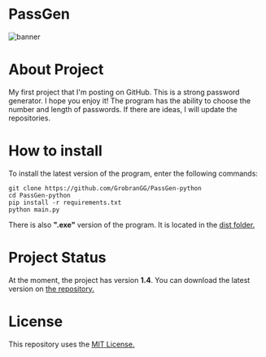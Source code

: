# PassGen
![banner](https://i.ibb.co/D8PfRDx/bannerreadme.png)

# About Project
My first project that I'm posting on GitHub. This is a strong password generator. I hope you enjoy it!
The program has the ability to choose the number and length of passwords.
If there are ideas, I will update the repositories.

# How to install
To install the latest version of the program, enter the following commands:
```
git clone https://github.com/GrobranGG/PassGen-python
cd PassGen-python
pip install -r requirements.txt
python main.py
```

There is also __".exe"__ version of the program. It is located in the [dist folder.](https://github.com/GrobranGG/PassGen-python/tree/main/dist)

# Project Status
At the moment, the project has version __1.4__. You can download the latest version on [the repository.](https://github.com/GrobranGG/PassGen-python)

# License
This repository uses the [MIT License.](https://github.com/GrobranGG/PassGen-python/blob/main/LICENSE)
